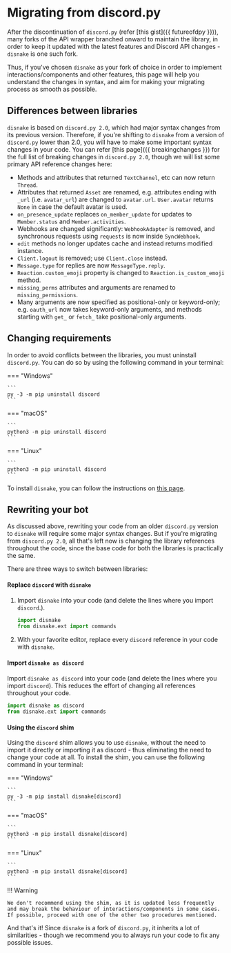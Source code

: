 # Migrating from discord.py

After the discontinuation of `discord.py` (refer [this gist]({{ futureofdpy }})), many forks of the API wrapper branched onward to maintain the library, in order to keep it updated with the latest features and Discord API changes - `disnake` is one such fork. 

Thus, if you've chosen `disnake` as your fork of choice in order to implement interactions/components and other features, this page will help you understand the changes in syntax, and aim for making your migrating process as smooth as possible.

## Differences between libraries

`disnake` is based on `discord.py 2.0`, which had major syntax changes from its previous version. Therefore, if you're shifting to `disnake` from a version of `discord.py` lower than 2.0, you will have to make some important syntax changes in your code. You can refer [this page]({{ breakingchanges }}) for the full list of breaking changes in `discord.py 2.0`, though we will list some primary API reference changes here:

- Methods and attributes that returned `TextChannel`, etc can now return `Thread`.
- Attributes that returned `Asset` are renamed, e.g. attributes ending with `_url` (i.e. `avatar_url`) are changed to `avatar.url`. `User.avatar` returns `None` in case the default avatar is used.
- `on_presence_update` replaces `on_member_update` for updates to `Member.status` and `Member.activities`.
- Webhooks are changed significantly: `WebhookAdapter` is removed, and synchronous requests using `requests` is now inside `SyncWebhook`.
- `edit` methods no longer updates cache and instead returns modified instance.
- `Client.logout` is removed; use `Client.close` instead.
- `Message.type` for replies are now `MessageType.reply`.
- `Reaction.custom_emoji` property is changed to `Reaction.is_custom_emoji` method.
- `missing_perms` attributes and arguments are renamed to `missing_permissions`.
- Many arguments are now specified as positional-only or keyword-only; e.g. `oauth_url` now takes keyword-only arguments, and methods starting with `get_` or `fetch_` take positional-only arguments.

## Changing requirements 

In order to avoid conflicts between the libraries, you must uninstall `discord.py`. You can do so by using the following command in your terminal:

=== "Windows"

    ```
    py -3 -m pip uninstall discord
    ```

=== "macOS"

    ```
    python3 -m pip uninstall discord
    ```

=== "Linux"

    ```
    python3 -m pip uninstall discord
    ```

To install `disnake`, you can follow the instructions on [this page](000-prerequisites/001-installing-python.md#installing-disnake).

## Rewriting your bot

As discussed above, rewriting your code from an older `discord.py` version to `disnake` will require some major syntax changes. But if you're migrating from `discord.py 2.0`, all that's left now is changing the library references throughout the code, since the base code for both the libraries is practically the same. 

There are three ways to switch between libraries:

#### Replace `discord` with `disnake`

1. Import `disnake` into your code (and delete the lines where you import `discord`.).

    ```py
    import disnake
    from disnake.ext import commands
    ```

2. With your favorite editor, replace every `discord` reference in your code with `disnake`.

#### Import `disnake as discord`

Import `disnake as discord` into your code (and delete the lines where you import `discord`). This reduces the effort of changing all references throughout your code.

```py
import disnake as discord
from disnake.ext import commands
```

#### Using the `discord` shim

Using the `discord` shim allows you to use `disnake`, without the need to import it directly or importing it as discord - thus eliminating the need to change your code at all. To install the shim, you can use the following command in your terminal:

=== "Windows"

    ```
    py -3 -m pip install disnake[discord]
    ```

=== "macOS"

    ```
    python3 -m pip install disnake[discord]
    ```

=== "Linux"

    ```
    python3 -m pip install disnake[discord]
    ```

!!! Warning

    We don't recommend using the shim, as it is updated less frequently and may break the behaviour of interactions/components in some cases. If possible, proceed with one of the other two procedures mentioned.

And that's it! Since `disnake` is a fork of `discord.py`, it inherits a lot of similarities - though we recommend you to always run your code to fix any possible issues.